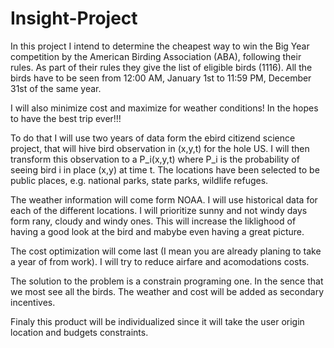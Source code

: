 # Insight-Project

In this project I intend to determine the cheapest way to win the Big Year competition by the American Birding Association (ABA), following their rules. As part of their rules they give the list of eligible birds (1116). All the birds have to be seen from 12:00 AM, January 1st to 11:59 PM, December 31st of the same year.

I will also minimize cost and maximize for weather conditions! In the hopes to have the best trip ever!!!

To do that I will use two years of data form the ebird citizend science project, that will hive bird observation in (x,y,t) for the hole US.  I will then transform this observation to a P_i(x,y,t) where P_i is the probability of seeing bird i in place (x,y) at time t.  The locations have been selected to be public places, e.g. national parks, state parks, wildlife refuges. 

The weather information will come form NOAA.  I will use historical data for each of the different locations.  I will prioritize sunny and not windy days form rany, cloudy and windy ones. This will increase the liklighood of having a good look at the bird and mabybe even having a great picture. 

The cost optimization will come last (I mean you are already planing to take a year of from work).  I will try to reduce airfare and acomodations costs.

The solution to the problem is a constrain programing one.  In the sence that we most see all the birds.  The weather and cost will be added as secondary incentives.  

Finaly this product will be individualized since it will take the user origin location and budgets constraints.
